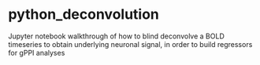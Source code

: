 # python_deconvolution
Jupyter notebook walkthrough of how to blind deconvolve a BOLD timeseries to obtain underlying neuronal signal, in order to build regressors for gPPI analyses 
